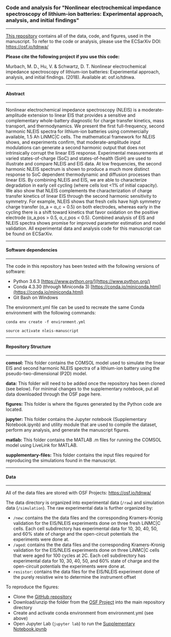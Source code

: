 ### Code and analysis for "Nonlinear electrochemical impedance spectroscopy of lithium-ion batteries: Experimental approach, analysis, and initial findings"
------------------------------------------------------------------------------------------------------

[This repository](https://github.com/mdmurbach/nleis-battery-manuscript) contains all of the data, code, and figures, used in the manuscript. To refer to the code or analysis, please use the ECSarXiv DOI: https://osf.io/tdnwa/

**Please cite the following project if you use this code:**

Murbach, M. D., Hu, V. & Schwartz, D. T. Nonlinear electrochemical impedance spectroscopy of lithium-ion batteries: Experimental approach, analysis, and initial findings. (2018). Available at: osf.io/tdnwa.

-------------
#### Abstract
-------------

Nonlinear electrochemical impedance spectroscopy (NLEIS) is a moderate-amplitude extension to linear EIS that provides a sensitive and complementary whole-battery diagnostic for charge transfer kinetics, mass transport, and thermodynamics. We present the first full-frequency, second harmonic NLEIS spectra for lithium-ion batteries using commercially available, 1.5 Ah LiNMC|C cells. The mathematical framework for NLEIS shows, and experiments confirm, that moderate-amplitude input modulations can generate a second harmonic output that does not intrinsically corrupt the linear EIS response. Experimental measurements at varied states-of-charge (SoC) and states-of-health (SoH) are used to illustrate and compare NLEIS and EIS data. At low frequencies, the second harmonic NLEIS spectrum is shown to produce a much more distinct response to SoC dependent thermodynamic and diffusion processes than linear EIS. By combining NLEIS and EIS, we are able to characterize degradation in early cell cycling (where cells lost <1% of initial capacity). We also show that NLEIS complements the characterization of charge transfer kinetics of linear EIS through the second harmonic sensitivity to symmetry. For example, NLEIS shows that fresh cells have high symmetry charge transfer (α_a = α_c = 0.5) on both electrodes, whereas early in the cycling there is a shift toward kinetics that favor oxidation on the positive electrode (α_a,pos > 0.5, α_c,pos < 0.5).  Combined analysis of EIS and NLEIS spectra shows promise for improved parameter estimation and model validation. All experimental data and analysis code for this manuscript can be found on ECSarXiv.

---------------------------
#### Software dependencies
---------------------------

The code in this repository has been tested with the following versions of software:

- Python 3.6.3 [https://www.python.org/](https://www.python.org/)
- Conda 4.3.30 (through Miniconda 3) [https://conda.io/miniconda.html](https://conda.io/miniconda.html)
- Git Bash on Windows

The environment.yml file can be used to recreate the same Conda environment with the following commands:

`conda env create -f environment.yml`

`source activate nleis-manuscript`

-------------------------
#### Repository Structure
-------------------------

**comsol:**  This folder contains the COMSOL model used to simulate the linear EIS and second harmonic NLEIS spectra of a lithium-ion battery using the pseudo-two-dimensional (P2D) model.

**data:** This folder will need to be added once the repository has been cloned (see below). For minimal changes to the supplementary notebook, put all data downloaded through the OSF page here.

**figures:**  This folder is where the figures generated by the Python code are located.

**jupyter:**  This folder contains the Jupyter notebook (Supplementary Notebook.ipynb) and utility module that are used to compile the dataset, perform any analysis, and generate the manuscript figures.

**matlab:**  This folder contains the MATLAB .m files for running the COMSOL model using LiveLink for MATLAB.

**supplementary-files:** This folder contains the input files required for reproducing the simulations found in the manuscript.

----------
#### Data
----------

All of the data files are stored with OSF Projects: https://osf.io/tdnwa/

The data directory is organized into experimental data (`/raw`) and simulation data (`/simulation`). The raw experimental data is further organized by:

- `/new`: contains the the data files and the corresponding Kramers-Kronig validation for the EIS/NLEIS experiments done on three fresh LiNMC|C cells. Each cell subdirectory has experimental data for 10, 30, 40, 50, and 60% state of charge and the open-circuit potentials the experiments were done at.
- `/aged`: contains the the data files and the corresponding Kramers-Kronig validation for the EIS/NLEIS experiments done on three LiNMC|C cells that were aged for 100 cycles at 2C. Each cell subdirectory has experimental data for 10, 30, 40, 50, and 60% state of charge and the open-circuit potentials the experiments were done at.
- `resistor`: contains the data files for the EIS/NLEIS experiment done of the purely resistive wire to determine the instrument offset

To reproduce the figures: 
- Clone the [GitHub repository](https://github.com/mdmurbach/nleis-battery-manuscript)
- Download/unzip the folder from the [OSF Project](https://osf.io/tdnwa/) into the main repository directory
- Create and activate conda environment from environment.yml (see above)
- Open Jupyter Lab (`jupyter lab`) to run the [Supplementary Notebook.ipynb](https://github.com/mdmurbach/nleis-battery-manuscript/blob/master/jupyter/Supplementary%20Notebook.ipynb)
